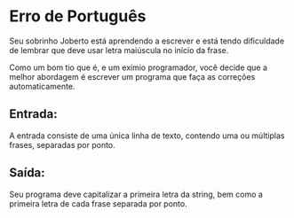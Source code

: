 # Erro de Português

Seu sobrinho Joberto está aprendendo a escrever e está tendo dificuldade de lembrar que deve usar letra maiúscula no início da frase.

Como um bom tio que é, e um exímio programador, você decide que a melhor abordagem é escrever um programa que faça as correções automaticamente.

## Entrada:

A entrada consiste de uma única linha de texto, contendo uma ou múltiplas frases, separadas por ponto.

## Saída:

Seu programa deve capitalizar a primeira letra da string, bem como a primeira letra de cada frase separada por ponto.
